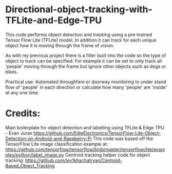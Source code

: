 # Directional-object-tracking-with-TFLite-and-Edge-TPU

This code performs object detection and tracking using a pre-trained Tensor Flow Lite (TFLite) model.
In addition it can track for each unique object how it is moving through the frame of vision.

As with my previous project there is a filter built into the code so the type of object to track can be specified. For example it can be set to only track all 'people' moving through the frame but ignore other objects such as dogs or bikes.

Practical use: Automated throughfare or doorway monitoring to under stand flow of 'people' in each direction or calculate how many 'people' are 'inside' at any one time.

# Credits:
Main boilerplate for object detection and labelling using TFLite & Edge TPU - Evan Juras
https://github.com/EdjeElectronics/TensorFlow-Lite-Object-Detection-on-Android-and-Raspberry-Pi
This code was based off the TensorFlow Lite image classification example at:
https://github.com/tensorflow/tensorflow/blob/master/tensorflow/lite/examples/python/label_image.py
Centroid tracking helper code for object tracking:
https://github.com/lev1khachatryan/Centroid-Based_Object_Tracking 

